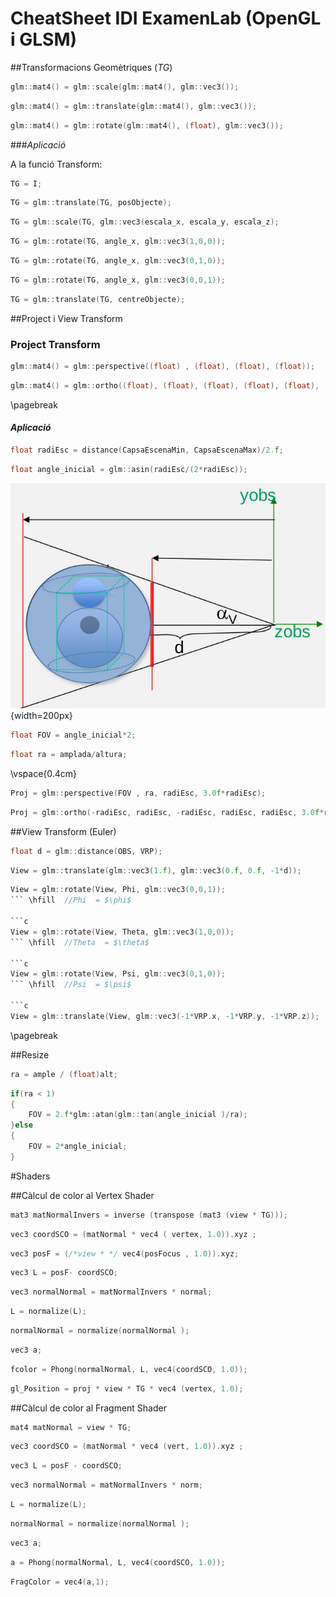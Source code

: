 # CheatSheet IDI ExamenLab (OpenGL i GLSM)

##Transformacions Geomètriques (*TG*)

```c
glm::mat4() = glm::scale(glm::mat4(), glm::vec3());
```
```c
glm::mat4() = glm::translate(glm::mat4(), glm::vec3());
```
```c
glm::mat4() = glm::rotate(glm::mat4(), (float), glm::vec3());
```

###*Aplicació*

A la funció Transform:

```c
TG = I;
```
```c
TG = glm::translate(TG, posObjecte);
```
```c
TG = glm::scale(TG, glm::vec3(escala_x, escala_y, escala_z);
```
```c
TG = glm::rotate(TG, angle_x, glm::vec3(1,0,0));
```
```c
TG = glm::rotate(TG, angle_x, glm::vec3(0,1,0));
```
```c
TG = glm::rotate(TG, angle_x, glm::vec3(0,0,1));
```
```c
TG = glm::translate(TG, centreObjecte);
```


##Project i View Transform

### Project Transform

```c
glm::mat4() = glm::perspective((float) , (float), (float), (float));
```
```c
glm::mat4() = glm::ortho((float), (float), (float), (float), (float), (float));
```

\pagebreak

#### *Aplicació*

```c
float radiEsc = distance(CapsaEscenaMin, CapsaEscenaMax)/2.f;
```
```c
float angle_inicial = glm::asin(radiEsc/(2*radiEsc));
```

![Esfera Escena](Images/EsferaEscena.png){width=200px}

```c
float FOV = angle_inicial*2;
```
```c
float ra = amplada/altura;
```
\vspace{0.4cm}

```c
Proj = glm::perspective(FOV , ra, radiEsc, 3.0f*radiEsc);
```
```c
Proj = glm::ortho(-radiEsc, radiEsc, -radiEsc, radiEsc, radiEsc, 3.0f*radiEsc);
```
##View Transform (Euler)

```c
float d = glm::distance(OBS, VRP);
```
```c
View = glm::translate(glm::vec3(1.f), glm::vec3(0.f, 0.f, -1*d));
```
```c
View = glm::rotate(View, Phi, glm::vec3(0,0,1)); 
``` \hfill  //Phi  = $\phi$

```c
View = glm::rotate(View, Theta, glm::vec3(1,0,0)); 
``` \hfill  //Theta  = $\theta$

```c
View = glm::rotate(View, Psi, glm::vec3(0,1,0)); 
``` \hfill  //Psi  = $\psi$

```c
View = glm::translate(View, glm::vec3(-1*VRP.x, -1*VRP.y, -1*VRP.z)); 
```
\pagebreak

##Resize

```c
ra = ample / (float)alt;
```
```c
if(ra < 1)
{
	FOV = 2.f*glm::atan(glm::tan(angle_inicial )/ra);
}else
{
	FOV = 2*angle_inicial;
}
```

#Shaders

##Càlcul de color al Vertex Shader	
```c
mat3 matNormalInvers = inverse (transpose (mat3 (view * TG)));
```
```c
vec3 coordSCO = (matNormal * vec4 ( vertex, 1.0)).xyz ;
```
```c
vec3 posF = (/*view * */ vec4(posFocus , 1.0)).xyz;
```
```c
vec3 L = posF- coordSCO;
```
```c
vec3 normalNormal = matNormalInvers * normal;
```
```c
L = normalize(L);
```
```c
normalNormal = normalize(normalNormal );
```
```c
vec3 a;
```
```c
fcolor = Phong(normalNormal, L, vec4(coordSCO, 1.0));
```
```c
gl_Position = proj * view * TG * vec4 (vertex, 1.0);
```

##Càlcul de color al Fragment Shader

```c
mat4 matNormal = view * TG;
```
```c
vec3 coordSCO = (matNormal * vec4 (vert, 1.0)).xyz ;
```
```c
vec3 L = posF - coordSCO;
```
```c
vec3 normalNormal = matNormalInvers * norm;
```
```c
L = normalize(L);
```
```c
normalNormal = normalize(normalNormal );
```
```c
vec3 a;
```
```c
a = Phong(normalNormal, L, vec4(coordSCO, 1.0));
```
```c
FragColor = vec4(a,1);	
```

